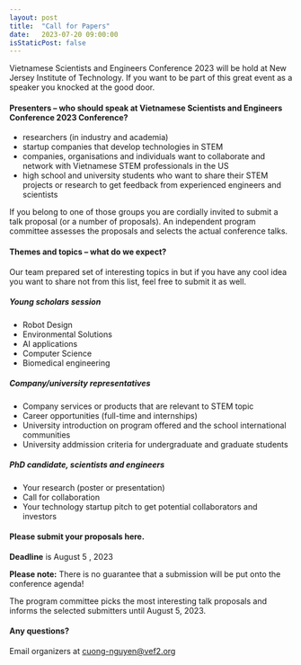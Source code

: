```yaml
---
layout: post
title:  "Call for Papers"
date:   2023-07-20 09:00:00
isStaticPost: false
---
```


Vietnamese Scientists and Engineers Conference 2023 will be hold at New Jersey Institute of Technology. If you want to be part of this great event as a speaker you knocked at the good door.

#### Presenters – who should speak at Vietnamese Scientists and Engineers Conference 2023 Conference?

* researchers (in industry and academia)
* startup companies that develop technologies in STEM
* companies, organisations and individuals want to collaborate and network with Vietnamese STEM professionals in the US
* high school and university students who want to share their STEM projects or research to get feedback from experienced engineers and scientists

If you belong to one of those groups you are cordially invited to submit a talk proposal (or a number of proposals). An independent program committee assesses the proposals and selects the actual conference talks.<br/>

#### Themes and topics – what do we expect?
Our team prepared set of interesting topics in but if you have any cool idea you want to share not from this list, feel free to submit it as well.

##### Young scholars session

* Robot Design
* Environmental Solutions
* AI applications 
* Computer Science
* Biomedical engineering


##### Company/university representatives

* Company services or products that are relevant to STEM topic
* Career opportunities (full-time and internships)
* University introduction on program offered and the school international communities
* University addmission criteria for undergraduate and graduate students


##### PhD candidate, scientists and engineers

* Your research (poster or presentation)
* Call for collaboration
* Your technology startup pitch to get potential collaborators and investors



#### Please submit your proposals here.
__Deadline__ is August 5 , 2023

__Please note:__ There is no guarantee that a submission will be put onto the conference agenda!<br/>

The program committee picks the most interesting talk proposals and informs the selected submitters until August 5, 2023.<br/>

#### Any questions? 
Email organizers at [cuong-nguyen@vef2.org](mailto:cuong-nguyen@vef2.org)
